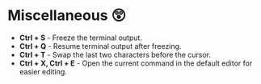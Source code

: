 # Miscellaneous 😲

* **Ctrl + S** - Freeze the terminal output.
* **Ctrl + Q** - Resume terminal output after freezing.
* **Ctrl + T** - Swap the last two characters before the cursor.
* **Ctrl + X, Ctrl + E** - Open the current command in the default editor for easier editing.